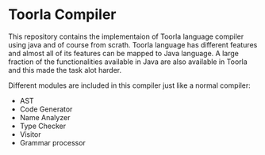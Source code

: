 # Toorla Compiler

This repository contains the implementaion of Toorla language compiler using java and of course from scrath. 
Toorla language has different features and almost all of its features can be mapped to Java language. A large fraction of the functionalities available in Java are also available in Toorla and this made the task alot harder. 

Different modules are included in this compiler just like a normal compiler: 

* AST
* Code Generator
* Name Analyzer
* Type Checker
* Visitor 
* Grammar processor
